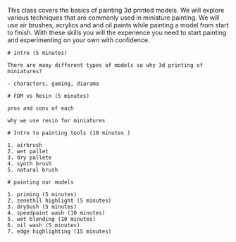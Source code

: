 This class covers the basics of painting 3d printed models. We will explore various techniques that are commonly used in miniature painting. We will use air brushes, acrylics and and oil paints while painting a model from start to finish. With these skills you will the experience you need to start painting and experimenting on your own with confidence.

```
# intro (5 minutes)

There are many different types of models so why 3d printing of miniatures?

- characters, gaming, diarama

# FDM vs Resin (5 minutes)

pros and cons of each

why we use resin for miniatures

# Intro to painting tools (10 minutes )

1. airbrush
2. wet pallet
3. dry pallete
4. synth brush
5. natural brush

# painting our models

1. priming (5 minutes)
2. zenethil highlight (5 minutes)
3. drybush (5 minutes)
4. speedpaint wash (10 minutes)
5. wet blending (10 minutes)
6. oil wash (5 minutes)
7. edge highlighting (15 minutes)
```
